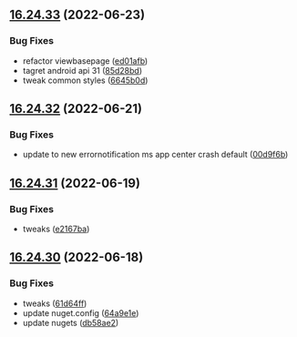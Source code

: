 ## [16.24.33](https://github.com/phandcock/GrampsView/compare/v16.24.32...v16.24.33) (2022-06-23)


### Bug Fixes

* refactor viewbasepage ([ed01afb](https://github.com/phandcock/GrampsView/commit/ed01afb60653716a90009108e0d34e291fca7962))
* tagret android api 31 ([85d28bd](https://github.com/phandcock/GrampsView/commit/85d28bd729261496863aa06603f19046e20d6fdb))
* tweak common styles ([6645b0d](https://github.com/phandcock/GrampsView/commit/6645b0d7d95d5fd898b1433b4cf1c8cda5565725))



## [16.24.32](https://github.com/phandcock/GrampsView/compare/v16.24.31...v16.24.32) (2022-06-21)


### Bug Fixes

* update to new errornotification ms app center crash default ([00d9f6b](https://github.com/phandcock/GrampsView/commit/00d9f6b04849ec48ff7a2a12fb05032a2ea1fc2a))



## [16.24.31](https://github.com/phandcock/GrampsView/compare/v16.24.30...v16.24.31) (2022-06-19)


### Bug Fixes

* tweaks ([e2167ba](https://github.com/phandcock/GrampsView/commit/e2167babdad42631163e1ec6e88db32c1de225a8))



## [16.24.30](https://github.com/phandcock/GrampsView/compare/v16.24.29...v16.24.30) (2022-06-18)


### Bug Fixes

* tweaks ([61d64ff](https://github.com/phandcock/GrampsView/commit/61d64ffed35c540ab102ed4934eea702d0dd1345))
* update nuget.config ([64a9e1e](https://github.com/phandcock/GrampsView/commit/64a9e1ef9684cc0dfaa9157273e4925ad38bf40a))
* update nugets ([db58ae2](https://github.com/phandcock/GrampsView/commit/db58ae2da172e9379c7a91c22a1545626c75dc3a))



